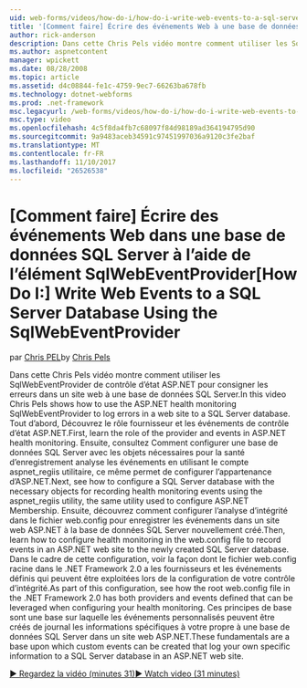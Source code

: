 ```yaml
---
uid: web-forms/videos/how-do-i/how-do-i-write-web-events-to-a-sql-server-database-using-the-sqlwebeventprovider
title: '[Comment faire] Écrire des événements Web à une base de données SQL Server à l’aide de la SqlWebEventProvider | Documents Microsoft'
author: rick-anderson
description: Dans cette Chris Pels vidéo montre comment utiliser les SqlWebEventProvider de contrôle d’état ASP.NET pour consigner les erreurs dans un site web à une base de données SQL Server. Premier, effacer...
ms.author: aspnetcontent
manager: wpickett
ms.date: 08/28/2008
ms.topic: article
ms.assetid: d4c08844-fe1c-4759-9ec7-66263ba678fb
ms.technology: dotnet-webforms
ms.prod: .net-framework
msc.legacyurl: /web-forms/videos/how-do-i/how-do-i-write-web-events-to-a-sql-server-database-using-the-sqlwebeventprovider
msc.type: video
ms.openlocfilehash: 4c5f8da4fb7c68097f84d98189ad364194795d90
ms.sourcegitcommit: 9a9483aceb34591c97451997036a9120c3fe2baf
ms.translationtype: MT
ms.contentlocale: fr-FR
ms.lasthandoff: 11/10/2017
ms.locfileid: "26526538"
---
```

<a name="how-do-i-write-web-events-to-a-sql-server-database-using-the-sqlwebeventprovider"></a><span data-ttu-id="c52d4-104">[Comment faire] Écrire des événements Web dans une base de données SQL Server à l’aide de l’élément SqlWebEventProvider</span><span class="sxs-lookup"><span data-stu-id="c52d4-104">[How Do I:] Write Web Events to a SQL Server Database Using the SqlWebEventProvider</span></span>
====================
<span data-ttu-id="c52d4-105">par [Chris PEL](https://twitter.com/chrispels)</span><span class="sxs-lookup"><span data-stu-id="c52d4-105">by [Chris Pels](https://twitter.com/chrispels)</span></span>

<span data-ttu-id="c52d4-106">Dans cette Chris Pels vidéo montre comment utiliser les SqlWebEventProvider de contrôle d’état ASP.NET pour consigner les erreurs dans un site web à une base de données SQL Server.</span><span class="sxs-lookup"><span data-stu-id="c52d4-106">In this video Chris Pels shows how to use the ASP.NET health monitoring SqlWebEventProvider to log errors in a web site to a SQL Server database.</span></span> <span data-ttu-id="c52d4-107">Tout d’abord, Découvrez le rôle fournisseur et les événements de contrôle d’état ASP.NET.</span><span class="sxs-lookup"><span data-stu-id="c52d4-107">First, learn the role of the provider and events in ASP.NET health monitoring.</span></span> <span data-ttu-id="c52d4-108">Ensuite, consultez Comment configurer une base de données SQL Server avec les objets nécessaires pour la santé d’enregistrement analyse les événements en utilisant le compte aspnet\_regiis utilitaire, ce même permet de configurer l’appartenance d’ASP.NET.</span><span class="sxs-lookup"><span data-stu-id="c52d4-108">Next, see how to configure a SQL Server database with the necessary objects for recording health monitoring events using the aspnet\_regiis utility, the same utility used to configure ASP.NET Membership.</span></span> <span data-ttu-id="c52d4-109">Ensuite, découvrez comment configurer l’analyse d’intégrité dans le fichier web.config pour enregistrer les événements dans un site web ASP.NET à la base de données SQL Server nouvellement créé.</span><span class="sxs-lookup"><span data-stu-id="c52d4-109">Then, learn how to configure health monitoring in the web.config file to record events in an ASP.NET web site to the newly created SQL Server database.</span></span> <span data-ttu-id="c52d4-110">Dans le cadre de cette configuration, voir la façon dont le fichier web.config racine dans le .NET Framework 2.0 a les fournisseurs et les événements définis qui peuvent être exploitées lors de la configuration de votre contrôle d’intégrité.</span><span class="sxs-lookup"><span data-stu-id="c52d4-110">As part of this configuration, see how the root web.config file in the .NET Framework 2.0 has both providers and events defined that can be leveraged when configuring your health monitoring.</span></span> <span data-ttu-id="c52d4-111">Ces principes de base sont une base sur laquelle les événements personnalisés peuvent être créés de journal les informations spécifiques à votre propre à une base de données SQL Server dans un site web ASP.NET.</span><span class="sxs-lookup"><span data-stu-id="c52d4-111">These fundamentals are a base upon which custom events can be created that log your own specific information to a SQL Server database in an ASP.NET web site.</span></span>

[<span data-ttu-id="c52d4-112">&#9654; Regardez la vidéo (minutes 31)</span><span class="sxs-lookup"><span data-stu-id="c52d4-112">&#9654; Watch video (31 minutes)</span></span>](https://channel9.msdn.com/Blogs/ASP-NET-Site-Videos/how-do-i-write-web-events-to-a-sql-server-database-using-the-sqlwebeventprovider)
